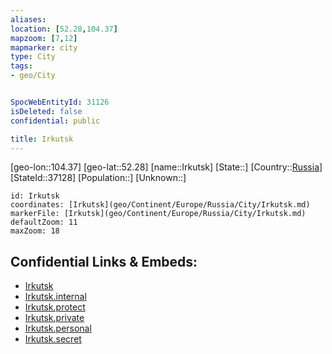 ```yaml
---
aliases: 
location: [52.28,104.37]
mapzoom: [7,12] 
mapmarker: city 
type: City
tags:
- geo/City


SpocWebEntityId: 31126
isDeleted: false
confidential: public

title: Irkutsk
---
```

[geo-lon::104.37]
[geo-lat::52.28]
[name::Irkutsk]
[State::]
[Country::[Russia](geo/Continent/Europe/Russia.md)]
[StateId::37128]
[Population::]
[Unknown::]


```leaflet
id: Irkutsk
coordinates: [Irkutsk](geo/Continent/Europe/Russia/City/Irkutsk.md)
markerFile: [Irkutsk](geo/Continent/Europe/Russia/City/Irkutsk.md)
defaultZoom: 11 
maxZoom: 18
```


## Confidential Links & Embeds: 
- [Irkutsk](../../../../../../_public/geo/Continent/Europe/Russia/City/Irkutsk.md) 
- [Irkutsk.internal](../../../../../../_internal/geo/Continent/Europe/Russia/City/Irkutsk.internal.md) 
- [Irkutsk.protect](../../../../../../_protect/geo/Continent/Europe/Russia/City/Irkutsk.protect.md) 
- [Irkutsk.private](../../../../../../_private/geo/Continent/Europe/Russia/City/Irkutsk.private.md) 
- [Irkutsk.personal](../../../../../../_personal/geo/Continent/Europe/Russia/City/Irkutsk.personal.md) 
- [Irkutsk.secret](../../../../../../_secret/geo/Continent/Europe/Russia/City/Irkutsk.secret.md) 
